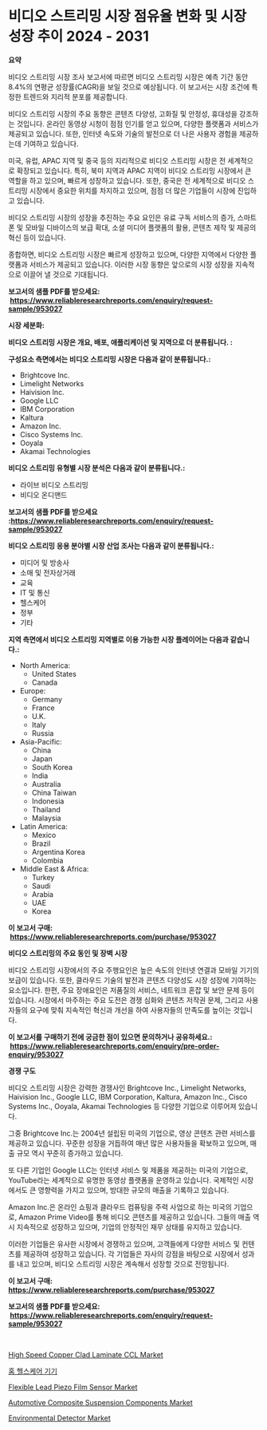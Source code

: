 <p><h1>비디오 스트리밍 시장 점유율 변화 및 시장 성장 추이 2024 - 2031</h1></p><p><strong>요약</strong></p>
<p><p>비디오 스트리밍 시장 조사 보고서에 따르면 비디오 스트리밍 시장은 예측 기간 동안 8.4%의 연평균 성장률(CAGR)을 보일 것으로 예상됩니다. 이 보고서는 시장 조건에 특정한 트렌드와 지리적 분포를 제공합니다.</p><p>비디오 스트리밍 시장의 주요 동향은 콘텐츠 다양성, 고화질 및 안정성, 휴대성을 강조하는 것입니다. 온라인 동영상 시청이 점점 인기를 얻고 있으며, 다양한 플랫폼과 서비스가 제공되고 있습니다. 또한, 인터넷 속도와 기술의 발전으로 더 나은 사용자 경험을 제공하는데 기여하고 있습니다.</p><p>미국, 유럽, APAC 지역 및 중국 등의 지리적으로 비디오 스트리밍 시장은 전 세계적으로 확장되고 있습니다. 특히, 북미 지역과 APAC 지역이 비디오 스트리밍 시장에서 큰 역할을 하고 있으며, 빠르게 성장하고 있습니다. 또한, 중국은 전 세계적으로 비디오 스트리밍 시장에서 중요한 위치를 차지하고 있으며, 점점 더 많은 기업들이 시장에 진입하고 있습니다.</p><p>비디오 스트리밍 시장의 성장을 추진하는 주요 요인은 유료 구독 서비스의 증가, 스마트폰 및 모바일 디바이스의 보급 확대, 소셜 미디어 플랫폼의 활용, 콘텐츠 제작 및 제공의 혁신 등이 있습니다.</p><p>종합하면, 비디오 스트리밍 시장은 빠르게 성장하고 있으며, 다양한 지역에서 다양한 플랫폼과 서비스가 제공되고 있습니다. 이러한 시장 동향은 앞으로의 시장 성장을 지속적으로 이끌어 낼 것으로 기대됩니다.</p></p>
<p><strong>보고서의 샘플 PDF를 받으세요: &nbsp;<a href="https://www.reliableresearchreports.com/enquiry/request-sample/953027">https://www.reliableresearchreports.com/enquiry/request-sample/953027</a></strong></p>
<p><strong>시장 세분화:</strong></p>
<p><strong> 비디오 스트리밍 시장은 개요, 배포, 애플리케이션 및 지역으로 더 분류됩니다. :</strong></p>
<p><strong>구성요소 측면에서는 비디오 스트리밍 시장은 다음과 같이 분류됩니다.:</strong></p>
<p><ul><li>Brightcove Inc.</li><li>Limelight Networks</li><li>Haivision Inc.</li><li>Google LLC</li><li>IBM Corporation</li><li>Kaltura</li><li>Amazon Inc.</li><li>Cisco Systems Inc.</li><li>Ooyala</li><li>Akamai Technologies</li></ul></p>
<p><strong> 비디오 스트리밍 유형별 시장 분석은 다음과 같이 분류됩니다.:</strong></p>
<p><ul><li>라이브 비디오 스트리밍</li><li>비디오 온디맨드</li></ul></p>
<p><strong>보고서의 샘플 PDF를 받으세요 :<a href="https://www.reliableresearchreports.com/enquiry/request-sample/953027">https://www.reliableresearchreports.com/enquiry/request-sample/953027</a></strong></p>
<p><strong> 비디오 스트리밍 응용 분야별 시장 산업 조사는 다음과 같이 분류됩니다.:</strong></p>
<p><ul><li>미디어 및 방송사</li><li>소매 및 전자상거래</li><li>교육</li><li>IT 및 통신</li><li>헬스케어</li><li>정부</li><li>기타</li></ul></p>
<p><strong>지역 측면에서 비디오 스트리밍 지역별로 이용 가능한 시장 플레이어는 다음과 같습니다.:</strong></p>
<p><ul>
    <li>
        North America:
        <ul>
            <li>United States</li>
            <li>Canada</li>
        </ul>
    </li>
    <li>
        Europe:
        <ul>
            <li>Germany</li>
            <li>France</li>
            <li>U.K.</li>
            <li>Italy</li>
            <li>Russia</li>
        </ul>
    </li>
    <li>
        Asia-Pacific:
        <ul>
            <li>China</li>
            <li>Japan</li>
            <li>South Korea</li>
            <li>India</li>
            <li>Australia</li>
            <li>China Taiwan</li>
            <li>Indonesia</li>
            <li>Thailand</li>
            <li>Malaysia</li>
        </ul>
    </li>
    <li>
        Latin America:
        <ul>
            <li>Mexico</li>
            <li>Brazil</li>
            <li>Argentina Korea</li>
            <li>Colombia</li>
        </ul>
    </li>
    <li>
        Middle East & Africa:
        <ul>
            <li>Turkey</li>
            <li>Saudi</li>
            <li>Arabia</li>
            <li>UAE</li>
            <li>Korea</li>
        </ul>
    </li>
    </ul></p>
<p><strong>이 보고서 구매: &nbsp;<a href="https://www.reliableresearchreports.com/purchase/953027">https://www.reliableresearchreports.com/purchase/953027</a></strong></p>
<p><strong>비디오 스트리밍의 주요 동인 및 장벽 시장</strong></p>
<p><p>비디오 스트리밍 시장에서의 주요 주행요인은 높은 속도의 인터넷 연결과 모바일 기기의 보급이 있습니다. 또한, 클라우드 기술의 발전과 콘텐츠 다양성도 시장 성장에 기여하는 요소입니다. 한편, 주요 장애요인은 저품질의 서비스, 네트워크 혼잡 및 보안 문제 등이 있습니다. 시장에서 마주하는 주요 도전은 경쟁 심화와 콘텐츠 저작권 문제, 그리고 사용자들의 요구에 맞춰 지속적인 혁신과 개선을 하여 사용자들의 만족도를 높이는 것입니다.</p></p>
<p><strong>이 보고서를 구매하기 전에 궁금한 점이 있으면 문의하거나 공유하세요.: &nbsp;<a href="https://www.reliableresearchreports.com/enquiry/pre-order-enquiry/953027">https://www.reliableresearchreports.com/enquiry/pre-order-enquiry/953027</a></strong></p>
<p><strong>경쟁 구도</strong></p>
<p><p>비디오 스트리밍 시장은 강력한 경쟁사인 Brightcove Inc., Limelight Networks, Haivision Inc., Google LLC, IBM Corporation, Kaltura, Amazon Inc., Cisco Systems Inc., Ooyala, Akamai Technologies 등 다양한 기업으로 이루어져 있습니다.</p><p>그중 Brightcove Inc.는 2004년 설립된 미국의 기업으로, 영상 콘텐츠 관련 서비스를 제공하고 있습니다. 꾸준한 성장을 거듭하여 매년 많은 사용자들을 확보하고 있으며, 매출 규모 역시 꾸준히 증가하고 있습니다.</p><p>또 다른 기업인 Google LLC는 인터넷 서비스 및 제품을 제공하는 미국의 기업으로, YouTube라는 세계적으로 유명한 동영상 플랫폼을 운영하고 있습니다. 국제적인 시장에서도 큰 영향력을 가지고 있으며, 방대한 규모의 매출을 기록하고 있습니다.</p><p>Amazon Inc.은 온라인 쇼핑과 클라우드 컴퓨팅을 주력 사업으로 하는 미국의 기업으로, Amazon Prime Video를 통해 비디오 콘텐츠를 제공하고 있습니다. 그들의 매출 역시 지속적으로 성장하고 있으며, 기업의 안정적인 재무 상태를 유지하고 있습니다.</p><p>이러한 기업들은 유사한 시장에서 경쟁하고 있으며, 고객들에게 다양한 서비스 및 컨텐츠를 제공하여 성장하고 있습니다. 각 기업들은 자사의 강점을 바탕으로 시장에서 성과를 내고 있으며, 비디오 스트리밍 시장은 계속해서 성장할 것으로 전망됩니다.</p></p>
<p><strong>이 보고서 구매: &nbsp; <a href="https://www.reliableresearchreports.com/purchase/953027">https://www.reliableresearchreports.com/purchase/953027</a></strong></p>
<p><strong>보고서의 샘플 PDF를 받으세요: &nbsp;<a href="https://www.reliableresearchreports.com/enquiry/request-sample/953027">https://www.reliableresearchreports.com/enquiry/request-sample/953027</a></strong><strong></strong></p>
<p>&nbsp;</p>
<p><p><a href="https://github.com/yoshih12/Market-Research-Report-List-2/blob/main/high-speed-copper-clad-laminate-ccl-market.md">High Speed Copper Clad Laminate CCL Market</a></p><p><a href="https://github.com/nuekbpymrrz5/Market-Research-Report-List-1/blob/main/408475914057.md">홈 헬스케어 기기</a></p><p><a href="https://view.publitas.com/reportprime-1/flexible-lead-piezo-film-sensor-market-size-evaluating-its-market-trends-growth-and-projections-2024-2031/">Flexible Lead Piezo Film Sensor Market</a></p><p><a href="https://issuu.com/reportprime-2/docs/automotive-composite-suspension-components-market-">Automotive Composite Suspension Components Market</a></p><p><a href="https://view.publitas.com/reportprime-1/environmental-detector-market-furnish-information-about-market-size-market-share-market-dynamics-and-projections-spanning-from-2024-to-2031/">Environmental Detector Market</a></p></p>